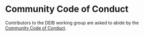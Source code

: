 # Community Code of Conduct

Contributors to the DEIB working group are asked to abide by the [Community Code of Conduct](https://make.wordpress.org/handbook/community-code-of-conduct/).
